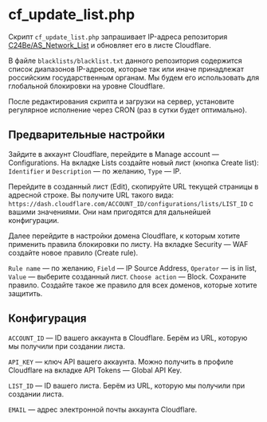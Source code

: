 # cf_update_list.php
Скрипт `cf_update_list.php` запрашивает IP-адреса репозитория [C24Be/AS_Network_List](https://github.com/C24Be/AS_Network_List/) и обновляет его в листе Cloudflare.

В файле `blacklists/blacklist.txt` данного репозитория содержится список диапазонов IP-адресов, которые так или иначе принадлежат российским государственным органам. Мы будем его использовать для глобальной блокировки на уровне Cloudflare.

После редактирования скрипта и загрузки на сервер, установите регулярное исполнение через CRON (раз в сутки будет оптимально).

## Предварительные настройки

Зайдите в аккаунт Cloudflare, перейдите в Manage account — Configurations. На вкладке Lists создайте новый лист (кнопка Create list): `Identifier` и `Description` — по желанию, `Type` — IP.

Перейдите в созданный лист (Edit), скопируйте URL текущей страницы в адресной строке. Вы получите URL такого вида: `https://dash.cloudflare.com/ACCOUNT_ID/configurations/lists/LIST_ID` с вашими значениями. Они нам пригодятся для дальнейшей конфигурации.

Далее перейдите в настройки домена Cloudflare, к которым хотите применить правила блокировки по листу. На вкладке Security — WAF создайте новое правило (Create rule). 

`Rule name` — по желанию, `Field` — IP Source Address, `Operator` — is in list, `Value` — выберите созданный лист. `Choose action` — Block. Сохраните правило. Создайте такое же правило для всех доменов, которые хотите защитить.

## Конфигурация

`ACCOUNT_ID` — ID вашего аккаунта в Cloudflare. Берём из URL, которую мы получили при создании листа.

`API_KEY` — ключ API вашего аккаунта. Можно получить в профиле Cloudflare на вкладке API Tokens — Global API Key.

`LIST_ID` — ID вашего листа. Берём из URL, которую мы получили при создании листа.

`EMAIL` — адрес электронной почты аккаунта Cloudflare.
